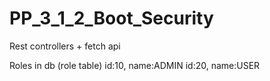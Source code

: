 # PP_3_1_2_Boot_Security
Rest controllers + fetch api

Roles in db (role table)
id:10, name:ADMIN
id:20, name:USER

